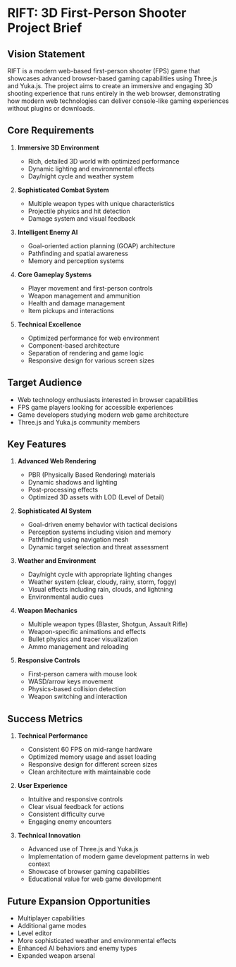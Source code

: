# RIFT: 3D First-Person Shooter Project Brief

## Vision Statement

RIFT is a modern web-based first-person shooter (FPS) game that showcases advanced browser-based gaming capabilities using Three.js and Yuka.js. The project aims to create an immersive and engaging 3D shooting experience that runs entirely in the web browser, demonstrating how modern web technologies can deliver console-like gaming experiences without plugins or downloads.

## Core Requirements

1. **Immersive 3D Environment**
   - Rich, detailed 3D world with optimized performance
   - Dynamic lighting and environmental effects
   - Day/night cycle and weather system

2. **Sophisticated Combat System**
   - Multiple weapon types with unique characteristics
   - Projectile physics and hit detection
   - Damage system and visual feedback

3. **Intelligent Enemy AI**
   - Goal-oriented action planning (GOAP) architecture
   - Pathfinding and spatial awareness
   - Memory and perception systems

4. **Core Gameplay Systems**
   - Player movement and first-person controls
   - Weapon management and ammunition
   - Health and damage management
   - Item pickups and interactions

5. **Technical Excellence**
   - Optimized performance for web environment
   - Component-based architecture
   - Separation of rendering and game logic
   - Responsive design for various screen sizes

## Target Audience

- Web technology enthusiasts interested in browser capabilities
- FPS game players looking for accessible experiences
- Game developers studying modern web game architecture
- Three.js and Yuka.js community members

## Key Features

1. **Advanced Web Rendering**
   - PBR (Physically Based Rendering) materials
   - Dynamic shadows and lighting
   - Post-processing effects
   - Optimized 3D assets with LOD (Level of Detail)

2. **Sophisticated AI System**
   - Goal-driven enemy behavior with tactical decisions
   - Perception systems including vision and memory
   - Pathfinding using navigation mesh
   - Dynamic target selection and threat assessment

3. **Weather and Environment**
   - Day/night cycle with appropriate lighting changes
   - Weather system (clear, cloudy, rainy, storm, foggy)
   - Visual effects including rain, clouds, and lightning
   - Environmental audio cues

4. **Weapon Mechanics**
   - Multiple weapon types (Blaster, Shotgun, Assault Rifle)
   - Weapon-specific animations and effects
   - Bullet physics and tracer visualization
   - Ammo management and reloading

5. **Responsive Controls**
   - First-person camera with mouse look
   - WASD/arrow keys movement
   - Physics-based collision detection
   - Weapon switching and interaction

## Success Metrics

1. **Technical Performance**
   - Consistent 60 FPS on mid-range hardware
   - Optimized memory usage and asset loading
   - Responsive design for different screen sizes
   - Clean architecture with maintainable code

2. **User Experience**
   - Intuitive and responsive controls
   - Clear visual feedback for actions
   - Consistent difficulty curve
   - Engaging enemy encounters

3. **Technical Innovation**
   - Advanced use of Three.js and Yuka.js
   - Implementation of modern game development patterns in web context
   - Showcase of browser gaming capabilities
   - Educational value for web game development

## Future Expansion Opportunities

- Multiplayer capabilities
- Additional game modes
- Level editor
- More sophisticated weather and environmental effects
- Enhanced AI behaviors and enemy types
- Expanded weapon arsenal
